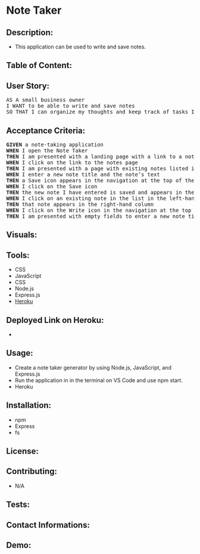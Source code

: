 # Note Taker 





## Description:
- This application can be used to write and save notes.




## Table of Content:







## User Story:
<pre>AS A small business owner
I WANT to be able to write and save notes
SO THAT I can organize my thoughts and keep track of tasks I need to complete</pre>

## Acceptance Criteria:
<pre><b>GIVEN</b> a note-taking application
<b>WHEN</b> I open the Note Taker
<b>THEN</b> I am presented with a landing page with a link to a notes page
<b>WHEN</b> I click on the link to the notes page
<b>THEN</b> I am presented with a page with existing notes listed in the left-hand column, plus empty fields to enter a new note title and the note’s text in the right-hand column
<b>WHEN</b> I enter a new note title and the note’s text
<b>THEN</b> a Save icon appears in the navigation at the top of the page
<b>WHEN</b> I click on the Save icon
<b>THEN</b> the new note I have entered is saved and appears in the left-hand column with the other existing notes
<b>WHEN</b> I click on an existing note in the list in the left-hand column
<b>THEN</b> that note appears in the right-hand column
<b>WHEN</b> I click on the Write icon in the navigation at the top of the page
<b>THEN</b> I am presented with empty fields to enter a new note title and the note’s text in the right-hand column</pre>


## Visuals:

## Tools:
- CSS 
- JavaScript
- CSS 
- Node.js
- Express.js
- <a href="https://dashboard.heroku.com/apps">Heroku</a> 

## Deployed Link on Heroku: 
-

## Usage:
- Create a note taker generator by using Node.js, JavaScript, and Express.js
- Run the application in in the terminal on VS Code and use npm start.
- Heroku

## Installation:
- npm
- Express
- fs

## License:

## Contributing:
- N/A

## Tests:

## Contact Informations:


## Demo:















